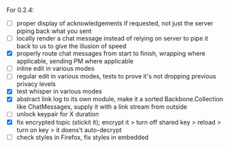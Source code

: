 For 0.2.4:
- [ ] proper display of acknowledgements if requested, not just the server piping back what you sent
- [ ] locally render a chat message instead of relying on server to pipe it back to us to give the illusion of speed
- [x] properly route chat messages from start to finish, wrapping where applicable, sending PM where applicable
- [ ] inline edit in various modes
- [ ] regular edit in various modes, tests to prove it's not dropping previous privacy levels
- [x] test whisper in various modes
- [x] abstract link log to its own module, make it a sorted Backbone.Collection like ChatMessages, supply it with a link stream from outside
- [ ] unlock keypair for X duration
- [x] fix encrypted topic (stickit it); encrypt it > turn off shared key > reload > turn on key > it doens't auto-decrypt
- [ ] check styles in Firefox, fix styles in embedded
